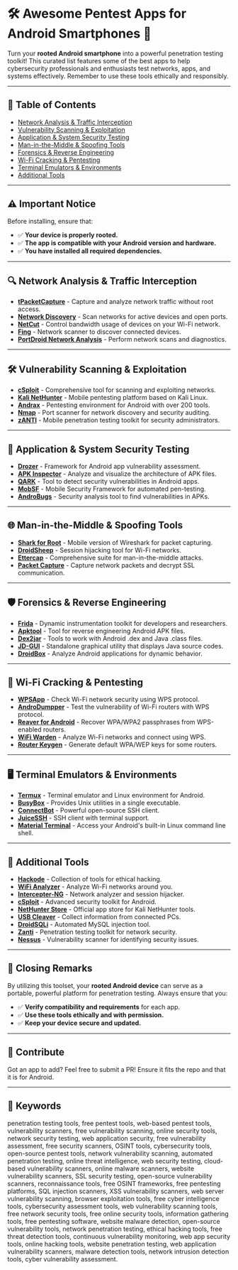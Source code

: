 # 🛠️ Awesome Pentest Apps for Android Smartphones 🚀

Turn your **rooted Android smartphone** into a powerful penetration testing toolkit! This curated list features some of the best apps to help cybersecurity professionals and enthusiasts test networks, apps, and systems effectively. Remember to use these tools ethically and responsibly.

---

## 📖 Table of Contents

- [Network Analysis & Traffic Interception](#network-analysis--traffic-interception)
- [Vulnerability Scanning & Exploitation](#vulnerability-scanning--exploitation)
- [Application & System Security Testing](#application--system-security-testing)
- [Man-in-the-Middle & Spoofing Tools](#man-in-the-middle--spoofing-tools)
- [Forensics & Reverse Engineering](#forensics--reverse-engineering)
- [Wi-Fi Cracking & Pentesting](#wi-fi-cracking--pentesting)
- [Terminal Emulators & Environments](#terminal-emulators--environments)
- [Additional Tools](#additional-tools)

---

## ⚠️ Important Notice

Before installing, ensure that:

- ✅ **Your device is properly rooted.**
- ✅ **The app is compatible with your Android version and hardware.**
- ✅ **You have installed all required dependencies.**

---

## 🔍 Network Analysis & Traffic Interception

- **[tPacketCapture](https://play.google.com/store/apps/details?id=jp.co.taosoftware.android.packetcapture)** - Capture and analyze network traffic without root access.
- **[Network Discovery](https://play.google.com/store/apps/details?id=info.lamatricexiste.network)** - Scan networks for active devices and open ports.
- **[NetCut](https://www.arcai.com/netcut-for-android/)** - Control bandwidth usage of devices on your Wi-Fi network.
- **[Fing](https://play.google.com/store/apps/details?id=com.overlook.android.fing)** - Network scanner to discover connected devices.
- **[PortDroid Network Analysis](https://play.google.com/store/apps/details?id=com.stealthcopter.portdroid)** - Perform network scans and diagnostics.

---

## 🛠️ Vulnerability Scanning & Exploitation

- **[cSploit](https://www.csploit.org/)** - Comprehensive tool for scanning and exploiting networks.
- **[Kali NetHunter](https://www.kali.org/get-kali/#kali-mobile)** - Mobile pentesting platform based on Kali Linux.
- **[Andrax](https://andrax.thecrackertechnology.com/)** - Pentesting environment for Android with over 200 tools.
- **[Nmap](https://nmap.org/book/inst-android.html)** - Port scanner for network discovery and security auditing.
- **[zANTI](https://www.zimperium.com/zanti-mobile-penetration-testing-toolkit/)** - Mobile penetration testing toolkit for security administrators.

---

## 🔐 Application & System Security Testing

- **[Drozer](https://labs.withsecure.com/tools/drozer/)** - Framework for Android app vulnerability assessment.
- **[APK Inspector](https://github.com/honeynet/apkinspector)** - Analyze and visualize the architecture of APK files.
- **[QARK](https://github.com/linkedin/qark)** - Tool to detect security vulnerabilities in Android apps.
- **[MobSF](https://github.com/MobSF/Mobile-Security-Framework-MobSF)** - Mobile Security Framework for automated pen-testing.
- **[AndroBugs](https://github.com/AndroBugs/AndroBugs_Framework)** - Security analysis tool to find vulnerabilities in APKs.

---

## 🌐 Man-in-the-Middle & Spoofing Tools

- **[Shark for Root](https://apkpure.com/shark-for-root/lv.n3o.shark)** - Mobile version of Wireshark for packet capturing.
- **[DroidSheep](https://droidsheep.de/)** - Session hijacking tool for Wi-Fi networks.
- **[Ettercap](https://www.ettercap-project.org/)** - Comprehensive suite for man-in-the-middle attacks.
- **[Packet Capture](https://play.google.com/store/apps/details?id=app.greyshirts.sslcapture)** - Capture network packets and decrypt SSL communication.

---

## 🛡️ Forensics & Reverse Engineering

- **[Frida](https://frida.re/)** - Dynamic instrumentation toolkit for developers and researchers.
- **[Apktool](https://ibotpeaches.github.io/Apktool/)** - Tool for reverse engineering Android APK files.
- **[Dex2jar](https://github.com/pxb1988/dex2jar)** - Tools to work with Android .dex and Java .class files.
- **[JD-GUI](https://github.com/java-decompiler/jd-gui)** - Standalone graphical utility that displays Java source codes.
- **[DroidBox](https://github.com/pjlantz/droidbox)** - Analyze Android applications for dynamic behavior.

---

## 📡 Wi-Fi Cracking & Pentesting

- **[WPSApp](https://play.google.com/store/apps/details?id=com.themausoft.wpsapp)** - Check Wi-Fi network security using WPS protocol.
- **[AndroDumpper](https://androdumpper.it.malavida.com/android/)** - Test the vulnerability of Wi-Fi routers with WPS protocol.
- **[Reaver for Android](https://github.com/tomas-milata/reaver-android)** - Recover WPA/WPA2 passphrases from WPS-enabled routers.
- **[WiFi Warden](https://play.google.com/store/apps/details?id=com.xti.wifiwarden)** - Analyze Wi-Fi networks and connect using WPS.
- **[Router Keygen](https://router-keygen.it.malavida.com/android/)** - Generate default WPA/WEP keys for some routers.

---

## 🖥️ Terminal Emulators & Environments

- **[Termux](https://f-droid.org/en/packages/com.termux/)** - Terminal emulator and Linux environment for Android.
- **[BusyBox](https://play.google.com/store/apps/details?id=stericson.busybox)** - Provides Unix utilities in a single executable.
- **[ConnectBot](https://play.google.com/store/apps/details?id=org.connectbot)** - Powerful open-source SSH client.
- **[JuiceSSH](https://play.google.com/store/apps/details?id=com.sonelli.juicessh)** - SSH client with terminal support.
- **[Material Terminal](https://play.google.com/store/apps/details?id=jackpal.androidterm)** - Access your Android's built-in Linux command line shell.

---

## 🧰 Additional Tools

- **[Hackode](https://play.google.com/store/apps/details?id=com.hackode)** - Collection of tools for ethical hacking.
- **[WiFi Analyzer](https://play.google.com/store/apps/details?id=com.farproc.wifi.analyzer)** - Analyze Wi-Fi networks around you.
- **[Intercepter-NG](https://intercepter-ng.it.malavida.com/android/)** - Network analyzer and session hijacker.
- **[cSploit](https://strumenti-wi-fi.it.malavida.com/android/download/)** - Advanced security toolkit for Android.
- **[NetHunter Store](https://store.nethunter.com/)** - Official app store for Kali NetHunter tools.
- **[USB Cleaver](https://usb-cleaver.it.malavida.com/android/)** - Collect information from connected PCs.
- **[DroidSQLi](https://droid-sqli.it.malavida.com/android/)** - Automated MySQL injection tool.
- **[Zanti](https://strumenti-wi-fi.it.malavida.com/android/download/)** - Penetration testing toolkit for network security.
- **[Nessus](https://www.tenable.com/products/nessus/nessus-essentials)** - Vulnerability scanner for identifying security issues.

---

## 📌 Closing Remarks

By utilizing this toolset, your **rooted Android device** can serve as a portable, powerful platform for penetration testing. Always ensure that you:

- ✅ **Verify compatibility and requirements** for each app.
- ✅ **Use these tools ethically and with permission.**
- ✅ **Keep your device secure and updated.**

---

## 🔄 Contribute

Got an app to add? Feel free to submit a PR! Ensure it fits the repo and that it is for Android.

---

## 🔑 Keywords
penetration testing tools, free pentest tools, web-based pentest tools, vulnerability scanners, free vulnerability scanning, online security tools, network security testing, web application security, free vulnerability assessment, free security scanners, OSINT tools, cybersecurity tools, open-source pentest tools, network vulnerability scanning, automated penetration testing, online threat intelligence, web security testing, cloud-based vulnerability scanners, online malware scanners, website vulnerability scanners, SSL security testing, open-source vulnerability scanners, reconnaissance tools, free OSINT frameworks, free pentesting platforms, SQL injection scanners, XSS vulnerability scanners, web server vulnerability scanning, browser exploitation tools, free cyber intelligence tools, cybersecurity assessment tools, web vulnerability scanning tools, free network security tools, free online security tools, information gathering tools, free pentesting software, website malware detection, open-source vulnerability tools, network penetration testing, ethical hacking tools, free threat detection tools, continuous vulnerability monitoring, web app security tools, online hacking tools, website penetration testing, web application vulnerability scanners, malware detection tools, network intrusion detection tools, cyber vulnerability assessment.
